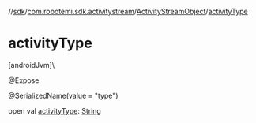 //[sdk](../../../index.md)/[com.robotemi.sdk.activitystream](../index.md)/[ActivityStreamObject](index.md)/[activityType](activity-type.md)

# activityType

[androidJvm]\

@Expose

@SerializedName(value = &quot;type&quot;)

open val [activityType](activity-type.md): [String](https://docs.oracle.com/javase/8/docs/api/java/lang/String.html)
